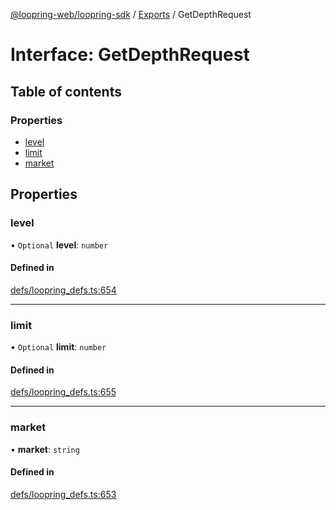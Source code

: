 [@loopring-web/loopring-sdk](../README.md) / [Exports](../modules.md) / GetDepthRequest

# Interface: GetDepthRequest

## Table of contents

### Properties

- [level](GetDepthRequest.md#level)
- [limit](GetDepthRequest.md#limit)
- [market](GetDepthRequest.md#market)

## Properties

### level

• `Optional` **level**: `number`

#### Defined in

[defs/loopring_defs.ts:654](https://github.com/Loopring/loopring_sdk/blob/cd42b57/src/defs/loopring_defs.ts#L654)

___

### limit

• `Optional` **limit**: `number`

#### Defined in

[defs/loopring_defs.ts:655](https://github.com/Loopring/loopring_sdk/blob/cd42b57/src/defs/loopring_defs.ts#L655)

___

### market

• **market**: `string`

#### Defined in

[defs/loopring_defs.ts:653](https://github.com/Loopring/loopring_sdk/blob/cd42b57/src/defs/loopring_defs.ts#L653)
